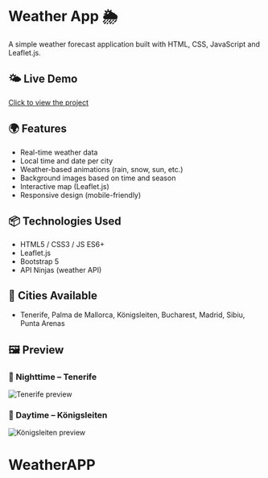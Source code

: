 # Weather App 🌦️

A simple weather forecast application built with HTML, CSS, JavaScript and Leaflet.js.
## 🌤️ Live Demo

[Click to view the project](https://ileanacamelia.github.io/weatherapp/)


## 🌍 Features
- Real-time weather data  
- Local time and date per city  
- Weather-based animations (rain, snow, sun, etc.)  
- Background images based on time and season  
- Interactive map (Leaflet.js)  
- Responsive design (mobile-friendly)  

## 📦 Technologies Used
- HTML5 / CSS3 / JS ES6+  
- Leaflet.js  
- Bootstrap 5  
- API Ninjas (weather API)  

## 🧭 Cities Available
- Tenerife, Palma de Mallorca, Königsleiten, Bucharest, Madrid, Sibiu, Punta Arenas  

## 🖼️ Preview

### 🌌 Nighttime – Tenerife  
![Tenerife preview](assets/preview1.png)

### 🌄 Daytime – Königsleiten
![Königsleiten preview](assets/preview2.png)


# WeatherAPP

